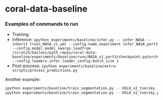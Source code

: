 # coral-data-baseline
### Examples of commands to run
- Training:
- Inference: `ipython experiments/baseline/infer.py -- infer_NASA --inherit train_NASA_v1.yml --config.name_experiment infer_NASA_part3 --config.model.model_kwargs.loadfrom /scratch/bailoni/pyCh_repos/coral-data-baseline/experiments/baseline/runs/NASA_v1_part3/checkpoint.pytorch  --config.loaders.infer.loader_config.batch_size 1`
- Post-process: `ipython experiments/baseline/extra-scripts/process_predictions.py`

Another example:
```bash
ipython experiments/baseline/train_segmentation.py -- HILO_v2_tversky --inherit train_HILO_v2.yml --update0 tversky_loss.yml 
ipython experiments/baseline/train_segmentation.py -- HILO_v2_tversky_part2 --inherit train_HILO_v2.yml --update0 tversky_loss.yml --update1 retrain.yml --config.model.model_kwargs.loadfrom /scratch/bailoni/pyCh_repos/coral-data-baseline/experiments/baseline/runs/HILO_v2_tversky/checkpoint.pytorch
```
